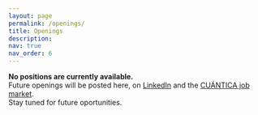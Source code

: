 ```yaml
---
layout: page
permalink: /openings/
title: Openings
description:
nav: true
nav_order: 6
---
```



**No positions are currently available.**  
Future openings will be posted here, on [LinkedIn](https://www.linkedin.com/in/del-pino-javier/) and the [CUÁNTICA job market](https://www.cuantica2025.es/job-market/).  
Stay tuned for future oportunities.

<!--

### Open Positions

### PhD Opening: Nonlinear Quantum Dynamics in Driven-Dissipative Systems 

...


---

**_How can you realize and observe quantum states that do not exist in equilibrium?_** 

**_What new physics emerges when systems are driven and subject to nonlinearity, interaction and dissipation?_**  

**_How can topology help us distinguish and conceive new phases of matter?_**

---


Time-dependent quantum systems are opening new frontiers in the design of quantum matter. By modulating systems in time it becomes possible to stabilize and control quantum states that cannot be accessed in static conditions.

One powerful phenomenon that can be engineered in this context is **nonreciprocity**, where energy propagates preferentially in one direction (see [arXiv:2110.14710](https://arxiv.org/abs/2110.14710) or [arXiv:2207.08523v2](https://arxiv.org/abs/2207.08523)). This directional behavior is key for emerging **artificial materials** and **quantum devices** such as isolators or amplifiers. A prevalent feature in these systems is **nonlinearity**, which enriches their dynamics by introducing interactions and enabling a broad range of collective phenomena. This raises deep questions at the interface of **quantum optics**, **condensed matter**, and **nonequilibrium physics**.

I am starting a new research group in 2025, funded by a **Ramón y Cajal fellowship**, and I am looking for a PhD student to join me in exploring these ideas.

---

#### Project Description

The project will focus on **time-dependent nonlinear quantum systems**. Suited for students who are excited by fundamental questions and enjoy combining physical insight with analytical and computational tools.
You will contribute to research efforts that may include:

- Driven-dissipative many-body dynamics. Discovery of stabilized states of matter (e.g. solitons, superradiant states, limit cycles...) and retrieval of their experimental signatures.
- Development and use of tools based on **semianalytical and numerical methods**, such as harmonic balance ([arXiv:2202.00571](https://arxiv.org/abs/2202.00571), [HarmonicBalance.jl docs](https://juliapackages.com/p/harmonicbalance)) tensor network techniques ([arXiv:1804.04511](https://arxiv.org/abs/1804.04511), [arXiv:1807.00586](https://arxiv.org/abs/1807.00586)) and topological methods. 
- The exploration of symmetry-breaking mechanisms (e.g. artificial magnetic fields) to induce and control topological effects in light-matter and nanomechanical platforms.
 ([arXiv:2406.16591](https://arxiv.org/abs/2406.16591))
 
 This is a **theoretical project**, but collaboration with experimental groups will be encouraged. Attendance to national/international schools and workshops will be supported.


 
---

#### Ideal Candidate Profile

Looking for candidates with:
- A strong background in **quantum mechanics** or **condensed matter physics**
- Strong analytical skills and a genuine interest in **programming** are essential.
- Experience in **scientific computing** or **numerical modeling** is a plus
- Interest in **collaborating with experimentalists** is also a plus
- Independence, curiosity, and high motivation

**We welcome applications from women and other underrepresented groups in science. Diversity strengthens research.**

---

#### Environment

The research will take place at the **Condensed Matter Physics Center** (**IFIMAC**), a *María de Maeztu* Excellence Research Unit at the Universidad Autónoma de Madrid (UAM).  
IFIMAC offers:
- A dynamic, international research environment
- Strong expertise in **nanophysics**, **quantum optics**, **soft matter**, and **advanced materials**
- Access to seminars, specialized doctoral courses, and collaboration networks

---

#### Practical Details

- **Start date**: Fall 2025 (flexible)  
- **Duration**: 3 years, with possible extension to 4  
- **Application deadline**: **May 31st, 2025**

---

#### How to Apply

Please send the following documents (in a single PDF) to [delpino.jv@gmail.com](mailto:delpino.jv@gmail.com):

- Your **CV**
- A **transcript** of your Bachelor's and Master´s degree
- Link or copy of your **Master’s thesis**, if available (drafts are acceptable).
- **Contact details** of one or two referees
- Use **Subject: PhD Application – [Your Name]** as the email title

> Applications not aligned with the described profile will not be considered

-->